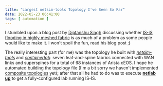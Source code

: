 ```yaml
---
title: "Largest netsim-tools Topology I've Seen So Far"
date: 2022-05-23 06:41:00
tags: [ automation ]
---
```

I stumbled upon a blog post by [Diptanshu Singh](https://dipsingh.github.io/about/) discussing whether [IS-IS flooding in highly meshed fabric](https://dipsingh.github.io/IS-IS-Flooding/) is as much of a problem as some people would like to make it. I won't spoil the fun, read his blog post ;)

The really interesting part (for me) was the topology he built with *[netsim-tools](https://netsim-tools.readthedocs.io/en/latest/index.html)* and *[containerlab](https://containerlab.dev/)*: seven leaf-and-spine fabrics connected with WAN links and superspines for a total of 68 instances of Arista cEOS. I hope he automated building the topology file (I'm a bit sorry we haven't implemented [composite topologies](https://github.com/ipspace/netlab/discussions/151) yet); after that all he had to do was to execute **[netlab up](https://netsim-tools.readthedocs.io/en/latest/netlab/up.html)** to get a fully-configured lab running IS-IS.
